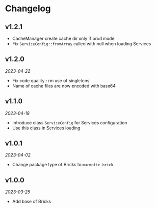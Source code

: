 # Changelog

## v1.2.1

- CacheManager create cache dir only if prod mode
- Fix `ServiceConfig::fromArray` called with null when loading Services

## v1.2.0

*2023-04-22*

- Fix code quality : rm use of singletons
- Name of cache files are now encoded with base64

## v1.1.0

*2023-04-18*

- Introduce class `ServiceConfig` for Services configuration
- Use this class in Services loading

## v1.0.1

*2023-04-02*

- Change package type of Bricks to `marmotte-brick`

## v1.0.0

*2023-03-25*

- Add base of Bricks
